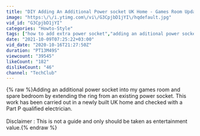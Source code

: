 ```yaml
---
title: "DIY Adding An Additional Power socket UK Home - Games Room Update"
image: "https:\/\/i.ytimg.com\/vi\/G3CpjbD1jYI\/hqdefault.jpg"
vid_id: "G3CpjbD1jYI"
categories: "Howto-Style"
tags: ["how to add extra power socket","adding an aditional power socket","adding a new power socket"]
date: "2021-10-09T07:25:22+03:00"
vid_date: "2020-10-16T21:27:50Z"
duration: "PT13M49S"
viewcount: "39545"
likeCount: "182"
dislikeCount: "46"
channel: "TechClub"
---
```

{% raw %}Adding an additional power socket into my games room and spare bedroom by extending the ring from an existing power socket. This work has been carried out in a newly built UK home and checked with a Part P qualified electrician. <br /><br />Disclaimer : This is not a guide and only should be taken as entertainment value.{% endraw %}
